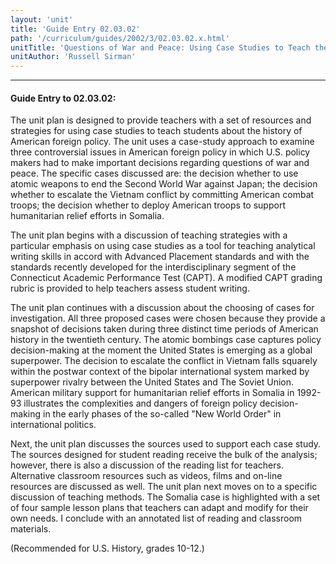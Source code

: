 ```yaml
---
layout: 'unit'
title: 'Guide Entry 02.03.02'
path: '/curriculum/guides/2002/3/02.03.02.x.html'
unitTitle: 'Questions of War and Peace: Using Case Studies to Teach the History of American Foreign Policy'
unitAuthor: 'Russell Sirman'
---
```


<body>
<hr/>
 <h4>
  Guide Entry to 02.03.02:
 </h4>
 <p>
  The unit plan is designed to provide teachers with a set of resources and strategies for using case studies to teach students about the history of American foreign policy. The unit uses a case-study approach to examine three controversial issues in American foreign policy in which U.S. policy makers had to make important decisions regarding questions of war and peace. The specific cases discussed are: the decision whether to use atomic weapons to end the Second World War against Japan; the decision whether to escalate the Vietnam conflict by committing American combat troops; the decision whether to deploy American troops to support humanitarian relief efforts in Somalia.
 </p>
<p>
  The unit plan begins with a discussion of teaching strategies with a particular emphasis on using case studies as a tool for teaching analytical writing skills in accord with Advanced Placement standards and with the standards recently developed for the interdisciplinary segment of the Connecticut Academic Performance Test (CAPT). A modified CAPT grading rubric is provided to help teachers assess student writing.
 </p>
<p>
  The unit plan continues with a discussion about the choosing of cases for investigation. All three proposed cases were chosen because they provide a snapshot of decisions taken during three distinct time periods of American history in the twentieth century. The atomic bombings case captures policy decision-making at the moment the United States is emerging as a global superpower. The decision to escalate the conflict in Vietnam falls squarely within the postwar context of the bipolar international system marked by superpower rivalry between the United States and The Soviet Union. American military support for humanitarian relief efforts in Somalia in 1992-93 illustrates the complexities and dangers of foreign policy decision-making in the early phases of the so-called "New World Order" in international politics.
 </p>
<p>
  Next, the unit plan discusses the sources used to support each case study. The sources designed for student reading receive the bulk of the analysis; however, there is also a discussion of the reading list for teachers. Alternative classroom resources such as videos, films and on-line resources are discussed as well. The unit plan next moves on to a specific discussion of teaching methods. The Somalia case is highlighted with a set of four sample lesson plans that teachers can adapt and modify for their own needs. I conclude with an annotated list of reading and classroom materials.
 </p>
<p>
  (Recommended for U.S. History, grades 10-12.)
 </p>

</body>
